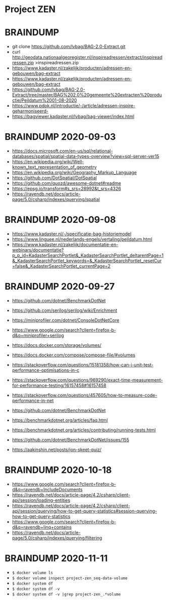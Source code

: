 # Project ZEN

# BRAINDUMP

- git clone https://github.com/lvbag/BAG-2.0-Extract.git
- curl http://geodata.nationaalgeoregister.nl/inspireadressen/extract/inspireadressen.zip >inspireadressen.zip
- https://www.kadaster.nl/zakelijk/producten/adressen-en-gebouwen/bag-extract
- https://www.kadaster.nl/zakelijk/producten/adressen-en-gebouwen/bag-extract
- https://github.com/lvbag/BAG-2.0-Extract/tree/master/BAG%202.0%20gemeente%20extracten%20productie/Peildatum%2001-08-2020
- https://www.pdok.nl/introductie/-/article/adressen-inspire-geharmoniseerd-
- https://bagviewer.kadaster.nl/lvbag/bag-viewer/index.html

# BRAINDUMP 2020-09-03

- https://docs.microsoft.com/en-us/sql/relational-databases/spatial/spatial-data-types-overview?view=sql-server-ver15
- https://en.wikipedia.org/wiki/Well-known_text_representation_of_geometry
- https://en.wikipedia.org/wiki/Geography_Markup_Language
- https://github.com/DotSpatial/DotSpatial
- https://github.com/quozd/awesome-dotnet#readme
- https://epsg.io/transform#s_srs=28992&t_srs=4326
- https://ravendb.net/docs/article-page/5.0/csharp/indexes/querying/spatial

# BRAINDUMP 2020-09-08

- https://www.kadaster.nl/-/specificatie-bag-historiemodel
- https://www.linguee.nl/nederlands-engels/vertaling/peildatum.html
- https://www.kadaster.nl/zakelijk/documentatie-en-webinars/documentatie?p_p_id=KadasterSearchPortlet&_KadasterSearchPortlet_deltarentPage=1&_KadasterSearchPortlet_keywords=&_KadasterSearchPortlet_resetCur=false&_KadasterSearchPortlet_currentPage=2

# BRAINDUMP 2020-09-27

- https://github.com/dotnet/BenchmarkDotNet
- https://github.com/serilog/serilog/wiki/Enrichment
- https://miniprofiler.com/dotnet/ConsoleDotNetCore
- https://www.google.com/search?client=firefox-b-d&q=miniprofiler+serilog
- https://docs.docker.com/storage/volumes/
- https://docs.docker.com/compose/compose-file/#volumes

- https://stackoverflow.com/questions/15181358/how-can-i-unit-test-performance-optimisations-in-c
- https://stackoverflow.com/questions/969290/exact-time-measurement-for-performance-testing/16157458#16157458
- https://stackoverflow.com/questions/457605/how-to-measure-code-performance-in-net
- https://github.com/dotnet/BenchmarkDotNet
- https://benchmarkdotnet.org/articles/faq.html
- https://benchmarkdotnet.org/articles/contributing/running-tests.html
- https://github.com/dotnet/BenchmarkDotNet/issues/155
- https://aakinshin.net/posts/jon-skeet-quiz/

# BRAINDUMP 2020-10-18

 - https://www.google.com/search?client=firefox-b-d&q=ravendb+IncludeDocuments
 - https://ravendb.net/docs/article-page/4.2/csharp/client-api/session/loading-entities
 - https://ravendb.net/docs/article-page/4.2/csharp/client-api/session/querying/how-to-get-query-statistics#session-querying-how-to-get-query-statistics
 - https://www.google.com/search?client=firefox-b-d&q=ravendb+linq+contains
 - https://ravendb.net/docs/article-page/5.0/csharp/indexes/querying/filtering

# BRAINDUMP 2020-11-11

 - `$ docker volume ls`
 - `$ docker volume inspect project-zen_seq-data-volume`
 - `$ docker system df`
 - `$ docker system df -v`
 - `$ docker system df -v |grep project-zen_.*volume`